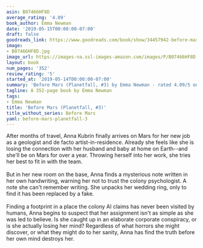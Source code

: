 ```yaml
---
asin: B07466HF8D
average_rating: '4.09'
book_author: Emma Newman
date: '2019-05-15T00:00:00-07:00'
draft: false
goodreads_link: https://www.goodreads.com/book/show/34457942-before-mars
image:
- B07466HF8D.jpg
image_url: https://images-na.ssl-images-amazon.com/images/P/B07466HF8D.01._SCLZZZZZZZ.jpg
layout: book
num_pages: '352'
review_rating: '5'
started_at: '2019-05-14T00:00:00-07:00'
summary: 'Before Mars (Planetfall, #3) by Emma Newman - rated 4.09/5 on Goodreads'
tagline: A 352-page book by Emma Newman
tags:
- Emma Newman
title: 'Before Mars (Planetfall, #3)'
title_without_series: Before Mars
yaml: before-mars-planetfall-3
---
```


After months of travel, Anna Kubrin finally arrives on Mars for her new job as a geologist and de facto artist-in-residence. Already she feels like she is losing the connection with her husband and baby at home on Earth--and she'll be on Mars for over a year. Throwing herself into her work, she tries her best to fit in with the team.<br /><br />But in her new room on the base, Anna finds a mysterious note written in her own handwriting, warning her not to trust the colony psychologist. A note she can't remember writing. She unpacks her wedding ring, only to find it has been replaced by a fake. <br /><br />Finding a footprint in a place the colony AI claims has never been visited by humans, Anna begins to suspect that her assignment isn't as simple as she was led to believe. Is she caught up in an elaborate corporate conspiracy, or is she actually losing her mind? Regardless of what horrors she might discover, or what they might do to her sanity, Anna has find the truth before her own mind destroys her.